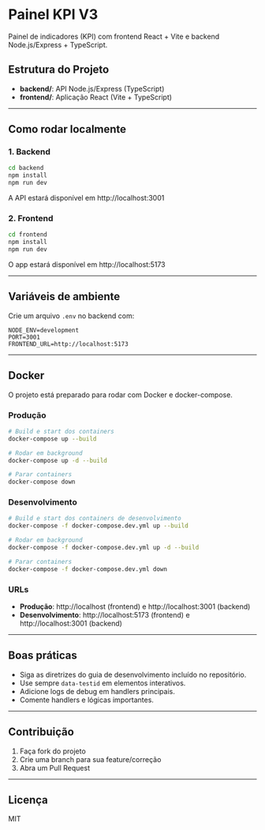 # Painel KPI V3

Painel de indicadores (KPI) com frontend React + Vite e backend Node.js/Express + TypeScript.

## Estrutura do Projeto

- **backend/**: API Node.js/Express (TypeScript)
- **frontend/**: Aplicação React (Vite + TypeScript)

---

## Como rodar localmente

### 1. Backend

```bash
cd backend
npm install
npm run dev
```

A API estará disponível em http://localhost:3001

### 2. Frontend

```bash
cd frontend
npm install
npm run dev
```

O app estará disponível em http://localhost:5173

---

## Variáveis de ambiente

Crie um arquivo `.env` no backend com:

```
NODE_ENV=development
PORT=3001
FRONTEND_URL=http://localhost:5173
```

---

## Docker

O projeto está preparado para rodar com Docker e docker-compose.

### Produção
```bash
# Build e start dos containers
docker-compose up --build

# Rodar em background
docker-compose up -d --build

# Parar containers
docker-compose down
```

### Desenvolvimento
```bash
# Build e start dos containers de desenvolvimento
docker-compose -f docker-compose.dev.yml up --build

# Rodar em background
docker-compose -f docker-compose.dev.yml up -d --build

# Parar containers
docker-compose -f docker-compose.dev.yml down
```

### URLs
- **Produção**: http://localhost (frontend) e http://localhost:3001 (backend)
- **Desenvolvimento**: http://localhost:5173 (frontend) e http://localhost:3001 (backend)

---

## Boas práticas

- Siga as diretrizes do guia de desenvolvimento incluído no repositório.
- Use sempre `data-testid` em elementos interativos.
- Adicione logs de debug em handlers principais.
- Comente handlers e lógicas importantes.

---

## Contribuição

1. Faça fork do projeto
2. Crie uma branch para sua feature/correção
3. Abra um Pull Request

---

## Licença

MIT 